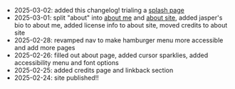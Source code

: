 - 2025-03-02: added this changelog! trialing a [splash page](/splash)
- 2025-03-01: split "about" into [about me](/aboutme) and [about site](/site), added jasper's bio to about me, added license info to about site, moved credits to about site
- 2025-02-28: revamped nav to make hamburger menu more accessible and add more pages
- 2025-02-26: filled out about page, added cursor sparklies, added accessibility menu and font options
- 2025-02-25: added credits page and linkback section
- 2025-02-24: site published!!